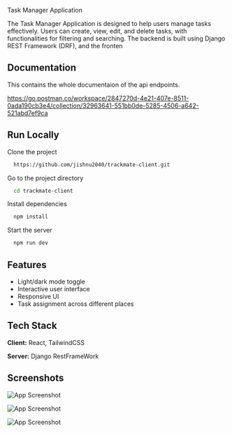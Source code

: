 
Task Manager Application

The Task Manager Application is designed to help users manage tasks effectively. Users can create, view, edit, and delete tasks, with functionalities for filtering and searching. The backend is built using Django REST Framework (DRF), and the fronten
## Documentation

This contains the whole documentaion of the api endpoints.

https://go.postman.co/workspace/2847270d-4e21-407e-8511-0ada190cb3e4/collection/32963641-551bb0de-5285-4506-a642-521abd7ef9ca


## Run Locally

Clone the project

```bash
  https://github.com/jishnu2040/trackmate-client.git
```

Go to the project directory

```bash
  cd trackmate-client
```

Install dependencies

```bash
  npm install
```

Start the server

```bash
  npm run dev
```


## Features

- Light/dark mode toggle
- Interactive user interface
- Responsive UI
- Task assignment across different places


## Tech Stack

**Client:** React, TailwindCSS

**Server:** Django RestFrameWork


## Screenshots

![App Screenshot](https://i.postimg.cc/Rq50H7ZM/Screenshot-318.png)

![App Screenshot](https://i.postimg.cc/MKJ5xX7w/Screenshot-321.png)

![App Screenshot](https://i.postimg.cc/kGG2PQTs/Screenshot-325.png)



